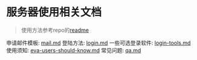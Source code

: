 # 服务器使用相关文档
> 使用方法参考repo的[readme](../readme.md)

申请邮件模板: [mail.md](./mail.md)
登陆方法: [login.md](./login.md)
一些可选登录软件: [login-tools.md](./login-tools.md)
使用须知: [eva-users-should-know.md](./eva-users-should-know.md)
常见问题: [qa.md](./qa.md)
